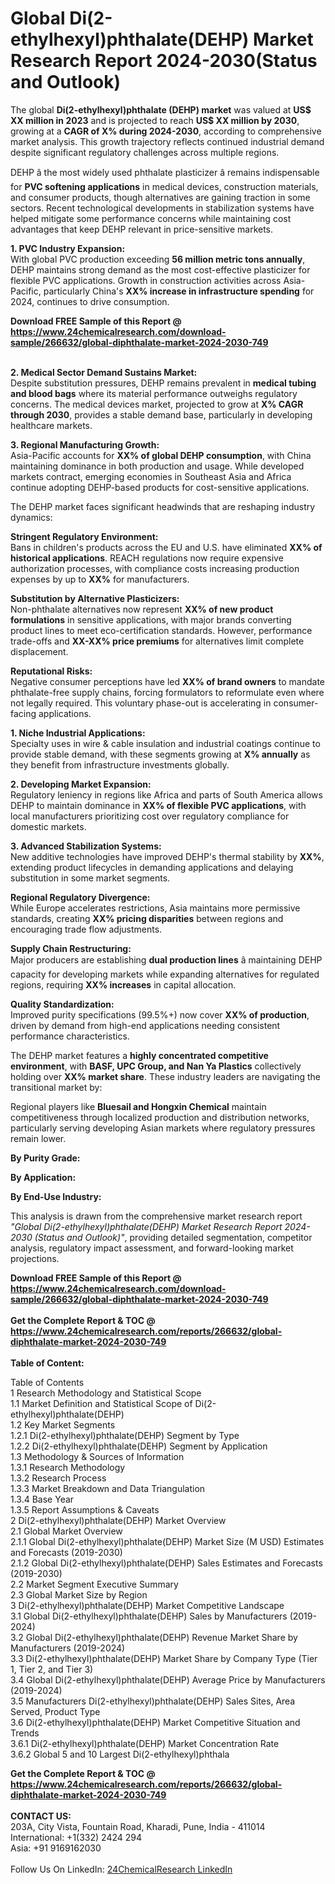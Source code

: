 <h1>Global Di(2-ethylhexyl)phthalate(DEHP) Market Research Report 2024-2030(Status and Outlook)</h1><p>The global <strong>Di(2-ethylhexyl)phthalate (DEHP) market</strong> was valued at <strong>US$ XX million in 2023</strong> and is projected to reach <strong>US$ XX million by 2030</strong>, growing at a <strong>CAGR of X% during 2024-2030</strong>, according to comprehensive market analysis. This growth trajectory reflects continued industrial demand despite significant regulatory challenges across multiple regions.</p><p>DEHP â the most widely used phthalate plasticizer â remains indispensable for <strong>PVC softening applications</strong> in medical devices, construction materials, and consumer products, though alternatives are gaining traction in some sectors. Recent technological developments in stabilization systems have helped mitigate some performance concerns while maintaining cost advantages that keep DEHP relevant in price-sensitive markets.</p><p><strong>1. PVC Industry Expansion:</strong><br>
With global PVC production exceeding <strong>56 million metric tons annually</strong>, DEHP maintains strong demand as the most cost-effective plasticizer for flexible PVC applications. Growth in construction activities across Asia-Pacific, particularly China's <strong>XX% increase in infrastructure spending</strong> for 2024, continues to drive consumption.</p><div><b>Download FREE Sample of this Report @ 
            <a href="https://www.24chemicalresearch.com/download-sample/266632/global-diphthalate-market-2024-2030-749">
            https://www.24chemicalresearch.com/download-sample/266632/global-diphthalate-market-2024-2030-749</a></b></div><br><p><strong>2. Medical Sector Demand Sustains Market:</strong><br>
Despite substitution pressures, DEHP remains prevalent in <strong>medical tubing and blood bags</strong> where its material performance outweighs regulatory concerns. The medical devices market, projected to grow at <strong>X% CAGR through 2030</strong>, provides a stable demand base, particularly in developing healthcare markets.</p><p><strong>3. Regional Manufacturing Growth:</strong><br>
Asia-Pacific accounts for <strong>XX% of global DEHP consumption</strong>, with China maintaining dominance in both production and usage. While developed markets contract, emerging economies in Southeast Asia and Africa continue adopting DEHP-based products for cost-sensitive applications.</p><p>The DEHP market faces significant headwinds that are reshaping industry dynamics:</p><p><strong>Stringent Regulatory Environment:</strong><br>
    Bans in children's products across the EU and U.S. have eliminated <strong>XX% of historical applications</strong>. REACH regulations now require expensive authorization processes, with compliance costs increasing production expenses by up to <strong>XX%</strong> for manufacturers.</p><p><strong>Substitution by Alternative Plasticizers:</strong><br>
    Non-phthalate alternatives now represent <strong>XX% of new product formulations</strong> in sensitive applications, with major brands converting product lines to meet eco-certification standards. However, performance trade-offs and <strong>XX-XX% price premiums</strong> for alternatives limit complete displacement.</p><p><strong>Reputational Risks:</strong><br>
    Negative consumer perceptions have led <strong>XX% of brand owners</strong> to mandate phthalate-free supply chains, forcing formulators to reformulate even where not legally required. This voluntary phase-out is accelerating in consumer-facing applications.</p><p><strong>1. Niche Industrial Applications:</strong><br>
Specialty uses in wire &amp; cable insulation and industrial coatings continue to provide stable demand, with these segments growing at <strong>X% annually</strong> as they benefit from infrastructure investments globally.</p><p><strong>2. Developing Market Expansion:</strong><br>
Regulatory leniency in regions like Africa and parts of South America allows DEHP to maintain dominance in <strong>XX% of flexible PVC applications</strong>, with local manufacturers prioritizing cost over regulatory compliance for domestic markets.</p><p><strong>3. Advanced Stabilization Systems:</strong><br>
New additive technologies have improved DEHP's thermal stability by <strong>XX%</strong>, extending product lifecycles in demanding applications and delaying substitution in some market segments.</p><p><strong>Regional Regulatory Divergence:</strong><br>
    While Europe accelerates restrictions, Asia maintains more permissive standards, creating <strong>XX% pricing disparities</strong> between regions and encouraging trade flow adjustments.</p><p><strong>Supply Chain Restructuring:</strong><br>
    Major producers are establishing <strong>dual production lines</strong> â maintaining DEHP capacity for developing markets while expanding alternatives for regulated regions, requiring <strong>XX% increases</strong> in capital allocation.</p><p><strong>Quality Standardization:</strong><br>
    Improved purity specifications (99.5%+) now cover <strong>XX% of production</strong>, driven by demand from high-end applications needing consistent performance characteristics.</p><p>The DEHP market features a <strong>highly concentrated competitive environment</strong>, with <strong>BASF, UPC Group, and Nan Ya Plastics</strong> collectively holding over <strong>XX% market share</strong>. These industry leaders are navigating the transitional market by:</p><p>Regional players like <strong>Bluesail and Hongxin Chemical</strong> maintain competitiveness through localized production and distribution networks, particularly serving developing Asian markets where regulatory pressures remain lower.</p><p><strong>By Purity Grade:</strong></p><p><strong>By Application:</strong></p><p><strong>By End-Use Industry:</strong></p><p>This analysis is drawn from the comprehensive market research report <em>"Global Di(2-ethylhexyl)phthalate(DEHP) Market Research Report 2024-2030 (Status and Outlook)"</em>, providing detailed segmentation, competitor analysis, regulatory impact assessment, and forward-looking market projections.</p><div><b>Download FREE Sample of this Report @ 
            <a href="https://www.24chemicalresearch.com/download-sample/266632/global-diphthalate-market-2024-2030-749">
            https://www.24chemicalresearch.com/download-sample/266632/global-diphthalate-market-2024-2030-749</a></b></div><br><div><b>Get the Complete Report & TOC @ 
            <a href="https://www.24chemicalresearch.com/reports/266632/global-diphthalate-market-2024-2030-749">
            https://www.24chemicalresearch.com/reports/266632/global-diphthalate-market-2024-2030-749</a></b></div><br>
            <b>Table of Content:</b><p>Table of Contents<br />
1 Research Methodology and Statistical Scope<br />
1.1 Market Definition and Statistical Scope of Di(2-ethylhexyl)phthalate(DEHP)<br />
1.2 Key Market Segments<br />
1.2.1 Di(2-ethylhexyl)phthalate(DEHP) Segment by Type<br />
1.2.2 Di(2-ethylhexyl)phthalate(DEHP) Segment by Application<br />
1.3 Methodology & Sources of Information<br />
1.3.1 Research Methodology<br />
1.3.2 Research Process<br />
1.3.3 Market Breakdown and Data Triangulation<br />
1.3.4 Base Year<br />
1.3.5 Report Assumptions & Caveats<br />
2 Di(2-ethylhexyl)phthalate(DEHP) Market Overview<br />
2.1 Global Market Overview<br />
2.1.1 Global Di(2-ethylhexyl)phthalate(DEHP) Market Size (M USD) Estimates and Forecasts (2019-2030)<br />
2.1.2 Global Di(2-ethylhexyl)phthalate(DEHP) Sales Estimates and Forecasts (2019-2030)<br />
2.2 Market Segment Executive Summary<br />
2.3 Global Market Size by Region<br />
3 Di(2-ethylhexyl)phthalate(DEHP) Market Competitive Landscape<br />
3.1 Global Di(2-ethylhexyl)phthalate(DEHP) Sales by Manufacturers (2019-2024)<br />
3.2 Global Di(2-ethylhexyl)phthalate(DEHP) Revenue Market Share by Manufacturers (2019-2024)<br />
3.3 Di(2-ethylhexyl)phthalate(DEHP) Market Share by Company Type (Tier 1, Tier 2, and Tier 3)<br />
3.4 Global Di(2-ethylhexyl)phthalate(DEHP) Average Price by Manufacturers (2019-2024)<br />
3.5 Manufacturers Di(2-ethylhexyl)phthalate(DEHP) Sales Sites, Area Served, Product Type<br />
3.6 Di(2-ethylhexyl)phthalate(DEHP) Market Competitive Situation and Trends<br />
3.6.1 Di(2-ethylhexyl)phthalate(DEHP) Market Concentration Rate<br />
3.6.2 Global 5 and 10 Largest Di(2-ethylhexyl)phthala</p><div><b>Get the Complete Report & TOC @ 
            <a href="https://www.24chemicalresearch.com/reports/266632/global-diphthalate-market-2024-2030-749">
            https://www.24chemicalresearch.com/reports/266632/global-diphthalate-market-2024-2030-749</a></b></div><br><b>CONTACT US:</b><br>
            203A, City Vista, Fountain Road, Kharadi, Pune, India - 411014<br>
            International: +1(332) 2424 294<br>
            Asia: +91 9169162030 <br><br>
            Follow Us On LinkedIn: <a href="https://www.linkedin.com/company/24chemicalresearch/">24ChemicalResearch LinkedIn</a>